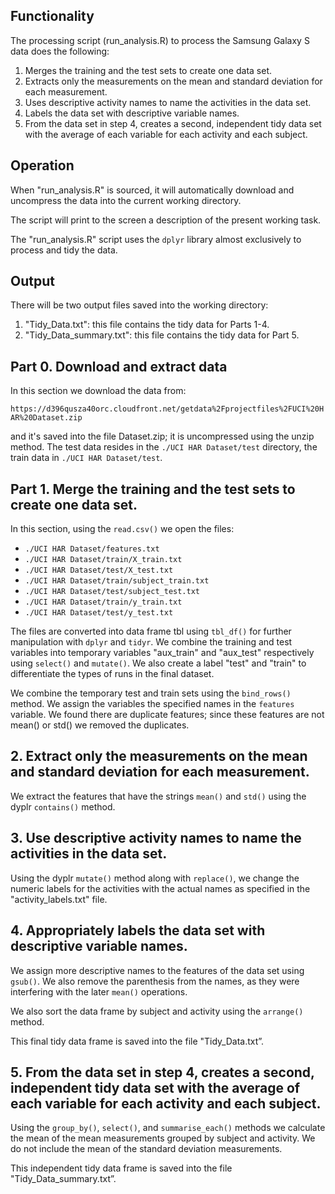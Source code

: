## Functionality

The processing script (run_analysis.R) to process the Samsung Galaxy S data does the following:

1. Merges the training and the test sets to create one data set.
2. Extracts only the measurements on the mean and standard deviation for each measurement.
3. Uses descriptive activity names to name the activities in the data set.
4. Labels the data set with descriptive variable names.
5. From the data set in step 4, creates a second, independent tidy data set with the average of each variable for each activity and each subject.


## Operation

When "run_analysis.R" is sourced, it will automatically download and uncompress the data into the current working directory.

The script will print to the screen a description of the present working task.

The "run_analysis.R" script uses the `dplyr` library almost exclusively to process and tidy the data.

## Output

There will be two output files saved into the working directory:

1. "Tidy_Data.txt": this file contains the tidy data for Parts 1-4.
2. "Tidy_Data_summary.txt": this file contains the tidy data for Part 5.

## Part 0. Download and extract data

In this section we download the data from:

`https://d396qusza40orc.cloudfront.net/getdata%2Fprojectfiles%2FUCI%20HAR%20Dataset.zip`

and it's saved into the file Dataset.zip; it is uncompressed using the unzip method. The test data resides in the `./UCI HAR Dataset/test` directory, the train data in `./UCI HAR Dataset/test`.

## Part 1. Merge the training and the test sets to create one data set.

In this section, using the `read.csv()` we open the files:

* `./UCI HAR Dataset/features.txt`
* `./UCI HAR Dataset/train/X_train.txt`
* `./UCI HAR Dataset/test/X_test.txt`
* `./UCI HAR Dataset/train/subject_train.txt`
* `./UCI HAR Dataset/test/subject_test.txt`
* `./UCI HAR Dataset/train/y_train.txt`
* `./UCI HAR Dataset/test/y_test.txt`

The files are converted into data frame tbl using `tbl_df()` for further manipulation with `dplyr` and `tidyr`. We combine the training and test variables into temporary variables "aux_train" and "aux_test" respectively using `select()` and `mutate()`. We also create a label "test" and "train" to differentiate the types of runs in the final dataset.

We combine the temporary test and train sets using the `bind_rows()` method. We assign the variables the specified names in the `features` variable. We found there are duplicate features; since these features are not mean() or std() we removed the duplicates.

## 2. Extract only the measurements on the mean and standard deviation for each measurement.

We extract the features that have the strings `mean()` and `std()` using the dyplr `contains()` method.

## 3. Use descriptive activity names to name the activities in the data set.

Using the dyplr `mutate()` method along with `replace()`, we change the numeric labels for the activities with the actual names as specified in the "activity_labels.txt" file.

## 4. Appropriately labels the data set with descriptive variable names. 

We assign more descriptive names to the features of the data set using `gsub()`. We also remove the parenthesis from the names, as they were interfering with the later `mean()` operations.

We also sort the data frame by subject and activity using the `arrange()` method.

This final tidy data frame is saved into the file "Tidy_Data.txt”.

## 5. From the data set in step 4, creates a second, independent tidy data set with the average of each variable for each activity and each subject.

Using the `group_by()`, `select()`, and `summarise_each()` methods we calculate the mean of the mean measurements grouped by subject and activity. We do not include the mean of the standard deviation measurements.

This independent tidy data frame is saved into the file "Tidy_Data_summary.txt”.
